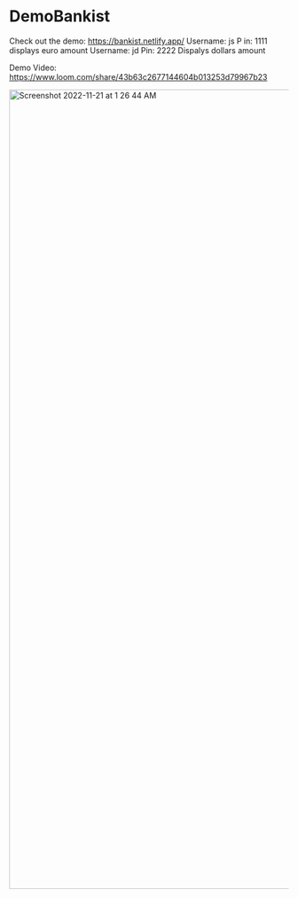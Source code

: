 # DemoBankist
Check out the demo: https://bankist.netlify.app/ 
Username: js P
in: 1111 
displays euro amount
Username: jd 
Pin: 2222
Dispalys dollars amount

Demo Video: https://www.loom.com/share/43b63c2677144604b013253d79967b23


<img width="1440" alt="Screenshot 2022-11-21 at 1 26 44 AM" src="https://user-images.githubusercontent.com/116849018/203216299-54672c7e-1398-4cdc-a011-f10a3f20cf32.png">
